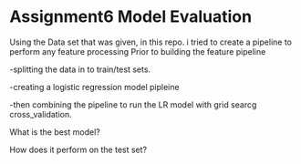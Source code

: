 # Assignment6 Model Evaluation 
Using the Data set that was given, in this repo. i tried to create a pipeline to perform any feature processing Prior to building the feature pipeline

-splitting the data in to train/test sets. 

-creating a logistic regression model pipleine 

-then combining the pipeline to run the LR model with grid searcg cross_validation. 



What is the best model? 


How does it perform on the test set?
